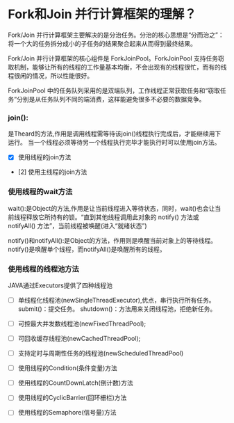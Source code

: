 
# Fork和Join 并行计算框架的理解？

Fork/Join 并行计算框架主要解决的是分治任务。分治的核心思想是“分而治之”：将一个大的任务拆分成小的子任务的结果聚合起来从而得到最终结果。

Fork/Join 并行计算框架的核心组件是 ForkJoinPool。ForkJoinPool 支持任务窃取机制，能够让所有的线程的工作量基本均衡，不会出现有的线程很忙，而有的线程很闲的情况，所以性能很好。

ForkJoinPool 中的任务队列采用的是双端队列，工作线程正常获取任务和“窃取任务”分别是从任务队列不同的端消费，这样能避免很多不必要的数据竞争。

###  join():
是Theard的方法,作用是调用线程需等待该join()线程执行完成后，才能继续用下运行。
	当一个线程必须等待另一个线程执行完毕才能执行时可以使用join方法。
-   [x] 使用线程的join方法
-   [2] 使用主线程的join方法
    
### 使用线程的wait方法
wait():是Object的方法,作用是让当前线程进入等待状态，同时，wait()也会让当前线程释放它所持有的锁。“直到其他线程调用此对象的 notify() 方法或 notifyAll() 方法”，当前线程被唤醒(进入“就绪状态”)

notify()和notifyAll():是Object的方法，作用则是唤醒当前对象上的等待线程。notify()是唤醒单个线程，而notifyAll()是唤醒所有的线程。
    	
		
		
		
### 使用线程的线程池方法
JAVA通过Executors提供了四种线程池
-  [ ] 单线程化线程池(newSingleThreadExecutor),优点，串行执行所有任务。
	submit()：提交任务。
	shutdown()：方法用来关闭线程池，拒绝新任务。
-  [ ] 可控最大并发数线程池(newFixedThreadPool);
-  [ ] 可回收缓存线程池(newCachedThreadPool);
-  [ ] 支持定时与周期性任务的线程池(newScheduledThreadPool)

-   [ ] 使用线程的Condition(条件变量)方法
-   [ ] 使用线程的CountDownLatch(倒计数)方法
-   [ ] 使用线程的CyclicBarrier(回环栅栏)方法
-   [ ] 使用线程的Semaphore(信号量)方法